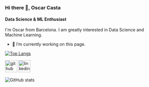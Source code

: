 ### Hi there 👋, Oscar Casta
#### Data Science & ML  Enthusiast
I'm Oscar from Barcelona. I am greatly interested in Data Science and Machine Learning. 

- 🔭 I’m currently working on this page. 


[![Top Langs](https://github-readme-stats.vercel.app/api/top-langs/?username=OscarCasta)](https://github.com/anuraghazra/github-readme-stats)

[<img src='https://cdn.jsdelivr.net/npm/simple-icons@3.0.1/icons/github.svg' alt='github' height='40'>](https://github.com/OscarCasta)  [<img src='https://cdn.jsdelivr.net/npm/simple-icons@3.0.1/icons/linkedin.svg' alt='linkedin' height='40'>](https://www.linkedin.com/in/https://www.linkedin.com/in/oscarcasta//)  

![GitHub stats](https://github-readme-stats.vercel.app/api?username=OscarCasta&show_icons=true)  

